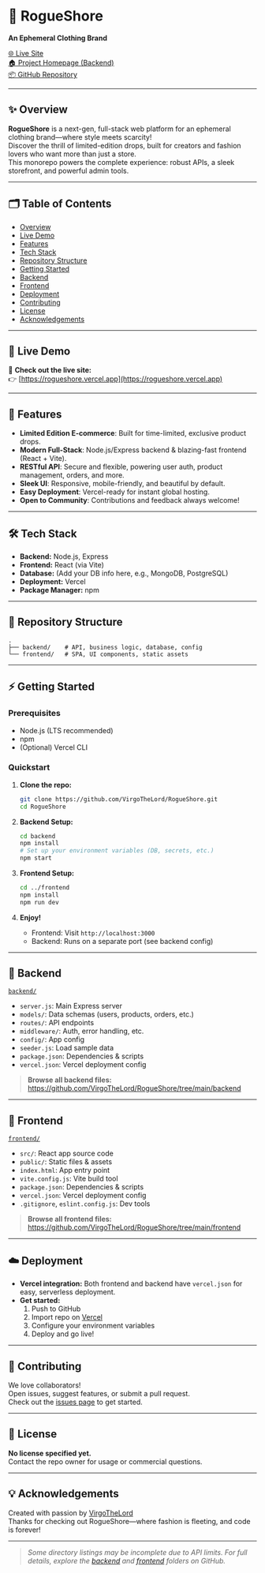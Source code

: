 # 👕 RogueShore

**An Ephemeral Clothing Brand**

[🌐 Live Site](https://rogueshore.vercel.app)  
[🏠 Project Homepage (Backend)](https://rogueshore-backend.vercel.app)  
[📦 GitHub Repository](https://github.com/VirgoTheLord/RogueShore)

---

## ✨ Overview

**RogueShore** is a next-gen, full-stack web platform for an ephemeral clothing brand—where style meets scarcity!  
Discover the thrill of limited-edition drops, built for creators and fashion lovers who want more than just a store.  
This monorepo powers the complete experience: robust APIs, a sleek storefront, and powerful admin tools.

---

## 🗂️ Table of Contents

- [Overview](#overview)
- [Live Demo](#live-demo)
- [Features](#features)
- [Tech Stack](#tech-stack)
- [Repository Structure](#repository-structure)
- [Getting Started](#getting-started)
- [Backend](#backend)
- [Frontend](#frontend)
- [Deployment](#deployment)
- [Contributing](#contributing)
- [License](#license)
- [Acknowledgements](#acknowledgements)

---

## 🚀 Live Demo

🎉 **Check out the live site:**  
👉 [https://rogueshore.vercel.app](https://rogueshore.vercel.app)

---

## 🌟 Features

- **Limited Edition E-commerce**: Built for time-limited, exclusive product drops.
- **Modern Full-Stack**: Node.js/Express backend & blazing-fast frontend (React + Vite).
- **RESTful API**: Secure and flexible, powering user auth, product management, orders, and more.
- **Sleek UI**: Responsive, mobile-friendly, and beautiful by default.
- **Easy Deployment**: Vercel-ready for instant global hosting.
- **Open to Community**: Contributions and feedback always welcome!

---

## 🛠️ Tech Stack

- **Backend:** Node.js, Express
- **Frontend:** React (via Vite)
- **Database:** (Add your DB info here, e.g., MongoDB, PostgreSQL)
- **Deployment:** Vercel
- **Package Manager:** npm

---

## 📁 Repository Structure

```
.
├── backend/    # API, business logic, database, config
└── frontend/   # SPA, UI components, static assets
```

---

## ⚡ Getting Started

### Prerequisites

- Node.js (LTS recommended)
- npm
- (Optional) Vercel CLI

### Quickstart

1. **Clone the repo:**
   ```bash
   git clone https://github.com/VirgoTheLord/RogueShore.git
   cd RogueShore
   ```

2. **Backend Setup:**
   ```bash
   cd backend
   npm install
   # Set up your environment variables (DB, secrets, etc.)
   npm start
   ```

3. **Frontend Setup:**
   ```bash
   cd ../frontend
   npm install
   npm run dev
   ```

4. **Enjoy!**
   - Frontend: Visit `http://localhost:3000`
   - Backend: Runs on a separate port (see backend config)

---

## 🧩 Backend

[`backend/`](https://github.com/VirgoTheLord/RogueShore/tree/main/backend)

- `server.js`: Main Express server
- `models/`: Data schemas (users, products, orders, etc.)
- `routes/`: API endpoints
- `middleware/`: Auth, error handling, etc.
- `config/`: App config
- `seeder.js`: Load sample data
- `package.json`: Dependencies & scripts
- `vercel.json`: Vercel deployment config

> **Browse all backend files:**  
> https://github.com/VirgoTheLord/RogueShore/tree/main/backend

---

## 🎨 Frontend

[`frontend/`](https://github.com/VirgoTheLord/RogueShore/tree/main/frontend)

- `src/`: React app source code
- `public/`: Static files & assets
- `index.html`: App entry point
- `vite.config.js`: Vite build tool
- `package.json`: Dependencies & scripts
- `vercel.json`: Vercel deployment config
- `.gitignore`, `eslint.config.js`: Dev tools

> **Browse all frontend files:**  
> https://github.com/VirgoTheLord/RogueShore/tree/main/frontend

---

## ☁️ Deployment

- **Vercel integration:** Both frontend and backend have `vercel.json` for easy, serverless deployment.
- **Get started:**  
  1. Push to GitHub  
  2. Import repo on [Vercel](https://vercel.com/import)  
  3. Configure your environment variables  
  4. Deploy and go live!

---

## 🤝 Contributing

We love collaborators!  
Open issues, suggest features, or submit a pull request.  
Check out the [issues page](https://github.com/VirgoTheLord/RogueShore/issues) to get started.

---

## 📝 License

**No license specified yet.**  
Contact the repo owner for usage or commercial questions.

---

## 💡 Acknowledgements

Created with passion by [VirgoTheLord](https://github.com/VirgoTheLord)  
Thanks for checking out RogueShore—where fashion is fleeting, and code is forever!

---

> _Some directory listings may be incomplete due to API limits. For full details, explore the [backend](https://github.com/VirgoTheLord/RogueShore/tree/main/backend) and [frontend](https://github.com/VirgoTheLord/RogueShore/tree/main/frontend) folders on GitHub._
